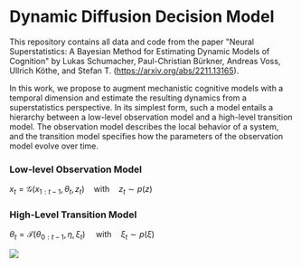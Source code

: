 # Dynamic Diffusion Decision Model

This repository contains all data and code from the paper "Neural Superstatistics: A Bayesian Method for Estimating Dynamic Models of Cognition" by Lukas Schumacher, Paul-Christian Bürkner, Andreas Voss, Ullrich Köthe, and Stefan T. (https://arxiv.org/abs/2211.13165).

In this work, we propose to augment mechanistic cognitive models with a temporal dimension and estimate the resulting dynamics from a superstatistics perspective. In its simplest form, such a model entails a hierarchy between a low-level observation model and a high-level transition model. The observation model describes the local behavior of a system, and the transition model specifies how the parameters of the observation model evolve over time.

### Low-level Observation Model
$x_t = \mathcal{G}(x_{1:t-1}, \theta_t, z_t) \quad \text{with}\quad z_t \sim p(z)$

### High-Level Transition Model
$\theta_t = \mathcal{T}(\theta_{0:t-1}, \eta, \xi_t) \quad\, \text{with}\quad \xi_t \sim p(\xi)$




![](param_recovery_animation.gif)
